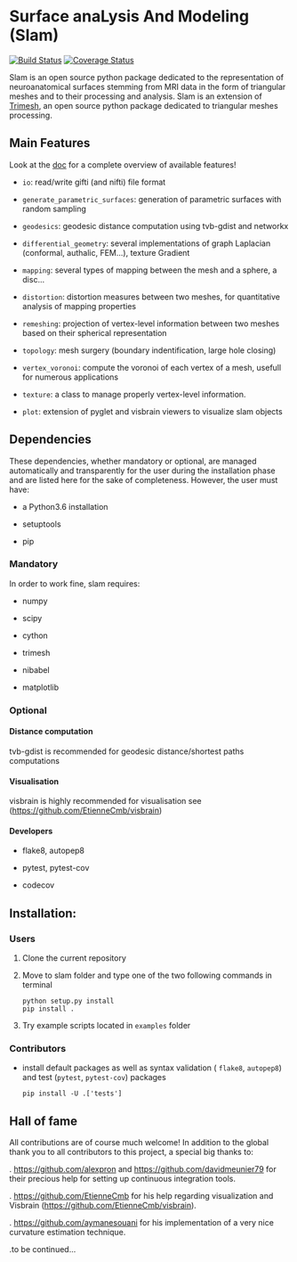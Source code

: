 # Surface anaLysis And Modeling (Slam)

[![Build Status](https://travis-ci.org/gauzias/slam.svg?branch=master)](https://travis-ci.org/gauzias/slam) 
[![Coverage Status](https://coveralls.io/repos/github/gauzias/slam/badge.svg?branch=master)](https://coveralls.io/github/gauzias/slam?branch=master)

Slam is an open source python package dedicated to the representation of neuroanatomical surfaces stemming from MRI data in the form of triangular meshes and to their processing and analysis.
Slam is an extension of [Trimesh](https://github.com/mikedh/trimesh), an open source python package dedicated to triangular meshes processing.


## Main Features


   Look at the [doc](https://gauzias.github.io/slam) for a complete overview of available features! 
   
+ ``io``: read/write gifti (and nifti) file format 

+ ``generate_parametric_surfaces``: generation of parametric surfaces with random sampling

+ ``geodesics``: geodesic distance computation using tvb-gdist and networkx

+ ``differential_geometry``: several implementations of graph Laplacian (conformal, authalic, FEM...), texture Gradient

+ ``mapping``: several types of mapping between the mesh and a sphere, a disc...

+ ``distortion``: distortion measures between two meshes, for quantitative analysis of mapping properties

+ ``remeshing``: projection of vertex-level information between two meshes based on their spherical representation

+ ``topology``: mesh surgery (boundary indentification, large hole closing)

+ ``vertex_voronoi``: compute the voronoi of each vertex of a mesh, usefull for numerous applications

+ ``texture``: a class to manage properly vertex-level information.

+ ``plot``: extension of pyglet and visbrain viewers to visualize slam objects

## Dependencies 
These dependencies, whether mandatory or optional, are managed automatically and transparently for the user during the installation phase and are listed here for the sake of completeness. However, the user must have:

+ a Python3.6 installation 

+ setuptools

+ pip
 
### Mandatory
In order to work fine, slam requires:

+  numpy

+  scipy

+  cython

+  trimesh

+  nibabel

+  matplotlib
    
### Optional

#### Distance computation

tvb-gdist is recommended for geodesic distance/shortest paths computations

#### Visualisation 

visbrain is highly recommended for visualisation see (https://github.com/EtienneCmb/visbrain)

#### Developers

+  flake8, autopep8

+ pytest, pytest-cov

+ codecov
   
## Installation:

### Users

1. Clone the current repository

2. Move to slam folder and type one of the two following commands in terminal
    ```
    python setup.py install
    pip install . 
    ```
3. Try example scripts located in ``examples`` folder


### Contributors

 * install default packages as well as syntax validation ( ``flake8``, ``autopep8``) and test (``pytest``, ``pytest-cov``) packages
    ```
    pip install -U .['tests']
    ```

## Hall of fame

All contributions are of course much welcome!
In addition to the global thank you to all contributors to this project, a special big thanks to:

. https://github.com/alexpron and https://github.com/davidmeunier79 for their precious help for setting up continuous integration tools.

. https://github.com/EtienneCmb for his help regarding visualization and Visbrain (https://github.com/EtienneCmb/visbrain).

. https://github.com/aymanesouani for his implementation of a very nice curvature estimation technique.

.to be continued...



